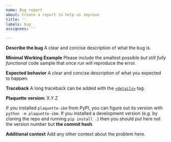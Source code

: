 ```yaml
---
name: Bug report
about: Create a report to help us improve
title: ''
labels: bug
assignees: ''

---
```


**Describe the bug**
A clear and concise description of what the bug is.

**Minimal Working Example**
Please include the smallest possible _but still fully functional_ code sample that once run will reproduce the error.

**Expected behavior**
A clear and concise description of what you expected to happen.

**Traceback**
A long traceback can be added with the [`<details>`](https://docs.github.com/en/get-started/writing-on-github/working-with-advanced-formatting/organizing-information-with-collapsed-sections) tag.

**Plaquette version:**
X.Y.Z

If you installed `plaquette-ibm` from PyPI, you can figure out its version with `python -m plaquette-ibm`. If you installed a development version (e.g. by cloning the repo and running `pip install .`) then you should put here not the version number but **the commit hash**.

**Additional context**
Add any other context about the problem here.

